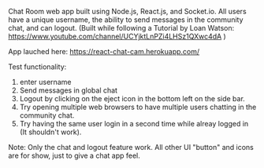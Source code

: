 
Chat Room web app built using Node.js, React.js, and Socket.io. All users have a unique username, the ability to send messages in the community chat, and can logout. (Built while following a Tutorial by Loan Watson: https://www.youtube.com/channel/UCYjktLnPZi4LHSz1QXwc4dA )

App lauched here:
https://react-chat-cam.herokuapp.com/

Test functionality:
1. enter username
2. Send messages in global chat
3. Logout by clicking on the eject icon in the bottom left on the side bar.
4. Try opening multiple web browsers to have multiple users chatting in the community chat.
5. Try having the same user login in a second time while alreay logged in (It shouldn't work).


Note: Only the chat and logout feature work. All other UI "button" and icons are for show, just to give a chat app feel.


